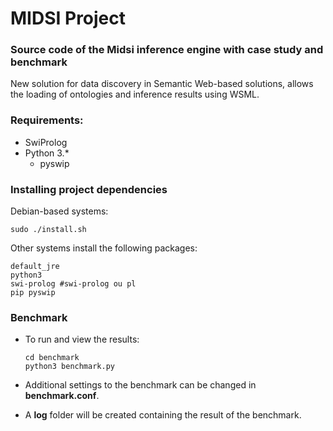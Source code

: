 # MIDSI Project

### Source code of the Midsi inference engine with case study and benchmark

New solution for data discovery in Semantic Web-based solutions, allows the loading of ontologies and inference results using WSML.

### Requirements:

- SwiProlog
- Python 3.\*
  - pyswip

### Installing project dependencies

Debian-based systems:

    sudo ./install.sh

Other systems install the following packages:

    default_jre
    python3
    swi-prolog #swi-prolog ou pl
    pip pyswip

### Benchmark

- To run and view the results:

      cd benchmark
      python3 benchmark.py
    
- Additional settings to the benchmark can be changed in **benchmark.conf**.

- A **log** folder will be created containing the result of the benchmark.
